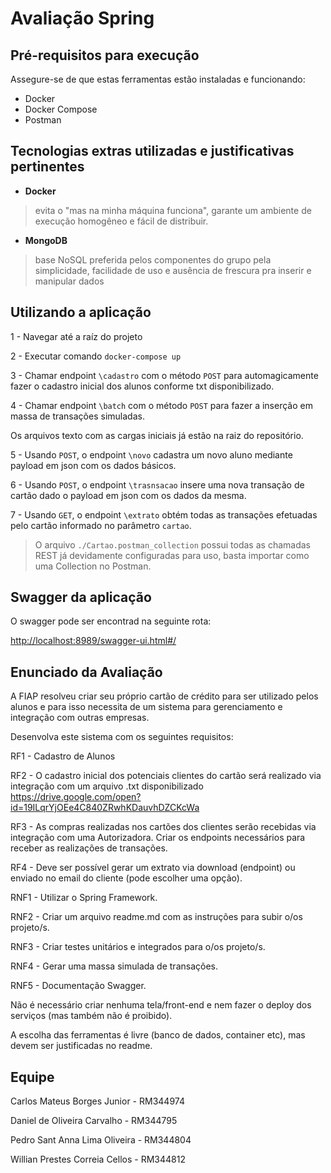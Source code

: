 # Avaliação Spring

## Pré-requisitos para execução

Assegure-se de que estas ferramentas estão instaladas e funcionando:

- Docker
- Docker Compose
- Postman

## Tecnologias extras utilizadas e justificativas pertinentes

- **Docker**

> evita o "mas na minha máquina funciona", garante um ambiente de execução homogêneo e fácil de distribuir.

- **MongoDB**

> base NoSQL preferida pelos componentes do grupo pela simplicidade, facilidade de uso e ausência de frescura pra inserir e manipular dados

## Utilizando a aplicação

1 - Navegar até a raíz do projeto

2 - Executar comando `docker-compose up`

3 - Chamar endpoint `\cadastro` com o método `POST` para automagicamente fazer o cadastro inicial dos alunos conforme txt disponibilizado.

4 - Chamar endpoint `\batch` com o método `POST` para fazer a inserção em massa de transações simuladas.

Os arquivos texto com as cargas iniciais já estão na raiz do repositório.

5 - Usando `POST`, o endpoint `\novo` cadastra um novo aluno mediante payload em json com os dados básicos.

6 - Usando `POST`, o endpoint `\trasnsacao` insere uma nova transação de cartão dado o payload em json com os dados da mesma.

7 - Usando `GET`, o endpoint `\extrato` obtém todas as transações efetuadas pelo cartão informado no parâmetro `cartao`.

> O arquivo `./Cartao.postman_collection` possui todas as chamadas REST já devidamente configuradas para uso, basta importar como uma Collection no Postman.

## Swagger da aplicação

O swagger pode ser encontrad na seguinte rota:

<http://localhost:8989/swagger-ui.html#/>

## Enunciado da Avaliação

A FIAP resolveu criar seu próprio cartão de crédito para ser utilizado pelos
alunos e para isso necessita de um sistema para gerenciamento e
integração com outras empresas.

Desenvolva este sistema com os seguintes requisitos:

RF1 - Cadastro de Alunos

RF2 - O cadastro inicial dos potenciais clientes do cartão será realizado via
integração com um arquivo .txt disponibilizado
<https://drive.google.com/open?id=19ILqrYjOEe4C840ZRwhKDauvhDZCKcWa>

RF3 - As compras realizadas nos cartões dos clientes serão recebidas via
integração com uma Autorizadora. Criar os endpoints necessários para
receber as realizações de transações.

RF4 - Deve ser possível gerar um extrato via download (endpoint) ou
enviado no email do cliente (pode escolher uma opção).

RNF1 - Utilizar o Spring Framework.

RNF2 - Criar um arquivo readme.md com as instruções para subir o/os
projeto/s.

RNF3 - Criar testes unitários e integrados para o/os projeto/s.

RNF4 - Gerar uma massa simulada de transações.

RNF5 - Documentação Swagger.

Não é necessário criar nenhuma tela/front-end e nem fazer o deploy dos
serviços (mas também não é proibido).

A escolha das ferramentas é livre (banco de dados, container etc), mas
devem ser justificadas no readme.

## Equipe

Carlos Mateus Borges Junior - RM344974

Daniel de Oliveira Carvalho - RM344795

Pedro Sant Anna Lima Oliveira - RM344804

Willian Prestes Correia Cellos - RM344812
